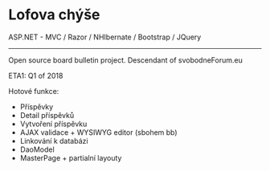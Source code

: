 # Lofova chýše

ASP.NET - MVC / Razor / NHIbernate / Bootstrap / JQuery
<hr></hr>
Open source board bulletin project. Descendant of svobodneForum.eu

ETA1: Q1 of 2018

Hotové funkce:
- Příspěvky
- Detail příspěvků
- Vytvoření příspěvku
- AJAX validace + WYSIWYG editor (sbohem bb)
- Linkování k databázi
- DaoModel
- MasterPage + partialní layouty
